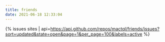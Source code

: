 ```yaml
---
title: friends
date: 2021-06-18 12:33:04
---
```


{% issues sites | api=https://api.github.com/repos/mactql/friends/issues?sort=updated&state=open&page=1&per_page=100&labels=active %}
